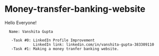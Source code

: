 # Money-transfer-banking-website

Hello Everyone!
      
      Name: Vanshita Gupta

       -Task #0: LinkedIn Profile Improvement
                 LinkedIn link: linkedin.com/in/vanshita-gupta-383309110
       -Task #1: Making a money tranfer banking website.
